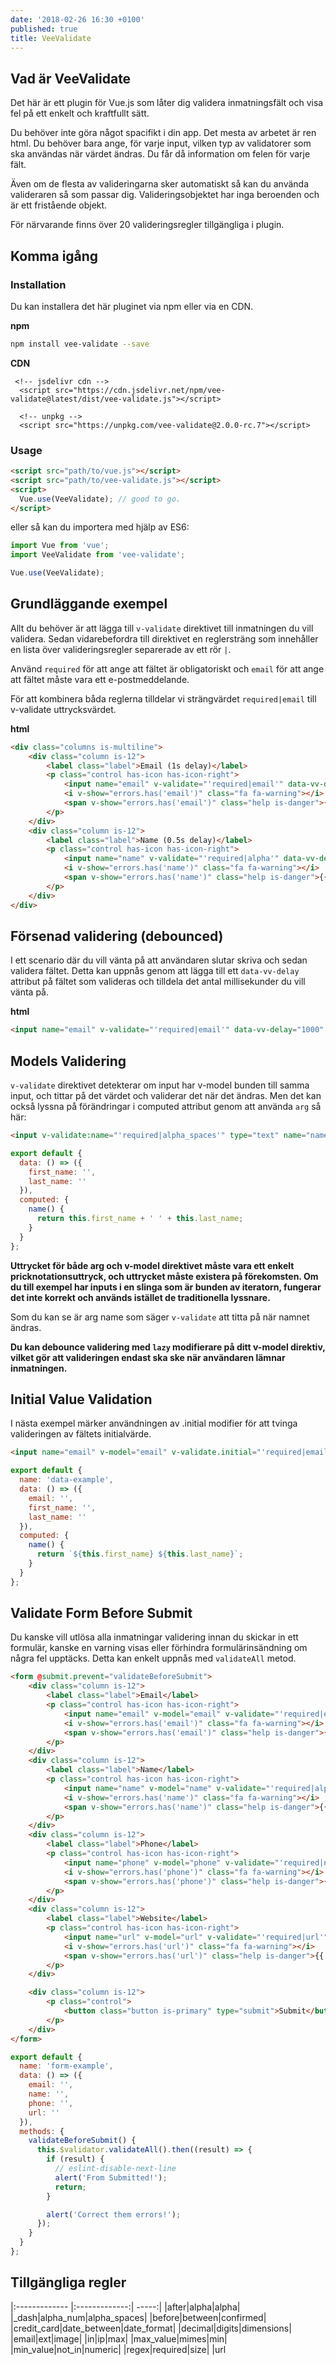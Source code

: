 ```yaml
---
date: '2018-02-26 16:30 +0100'
published: true
title: VeeValidate
---
```


## Vad är VeeValidate

Det här är ett plugin för Vue.js som låter dig validera inmatningsfält och visa fel på ett enkelt och kraftfullt sätt.

Du behöver inte göra något spacifikt i din app. Det mesta av arbetet är ren html. Du behöver bara ange, för varje input, vilken typ av validatorer som ska användas när värdet ändras. Du får då information om felen för varje fält.

Även om de flesta av valideringarna sker automatiskt så kan du använda valideraren så som passar dig. Valideringsobjektet har inga beroenden och är ett fristående objekt.

För närvarande finns över 20 valideringsregler tillgängliga i plugin.

## Komma igång

### Installation

Du kan installera det här pluginet via npm eller via en CDN.

**npm**
```bash
npm install vee-validate --save
```

**CDN**
```hmtl
 <!-- jsdelivr cdn -->
  <script src="https://cdn.jsdelivr.net/npm/vee-validate@latest/dist/vee-validate.js"></script>

  <!-- unpkg -->
  <script src="https://unpkg.com/vee-validate@2.0.0-rc.7"></script>
```

### Usage

```html
<script src="path/to/vue.js"></script>
<script src="path/to/vee-validate.js"></script>
<script>
  Vue.use(VeeValidate); // good to go.
</script>
```


eller så kan du importera med hjälp av ES6:

```js
import Vue from 'vue';
import VeeValidate from 'vee-validate';

Vue.use(VeeValidate);
```

## Grundläggande exempel


Allt du behöver är att lägga till `v-validate` direktivet till inmatningen du vill validera. Sedan vidarebefordra till direktivet en reglersträng som innehåller en lista över valideringsregler separerade av ett rör `|`.

Använd `required` för att ange att fältet är obligatoriskt och `email` för att ange att fältet måste vara ett e-postmeddelande.

För att kombinera båda reglerna tilldelar vi strängvärdet `required|email` till v-validate uttrycksvärdet.

**html**
```html
<div class="columns is-multiline">
    <div class="column is-12">
        <label class="label">Email (1s delay)</label>
        <p class="control has-icon has-icon-right">
            <input name="email" v-validate="'required|email'" data-vv-delay="1000" :class="{'input': true, 'is-danger': errors.has('email') }" type="text" placeholder="Email">
            <i v-show="errors.has('email')" class="fa fa-warning"></i>
            <span v-show="errors.has('email')" class="help is-danger">{{ errors.first('email') }}</span>
        </p>
    </div>
    <div class="column is-12">
        <label class="label">Name (0.5s delay)</label>
        <p class="control has-icon has-icon-right">
            <input name="name" v-validate="'required|alpha'" data-vv-delay="500" :class="{'input': true, 'is-danger': errors.has('name') }" type="text" placeholder="Name">
            <i v-show="errors.has('name')" class="fa fa-warning"></i>
            <span v-show="errors.has('name')" class="help is-danger">{{ errors.first('name') }}</span>
        </p>
    </div>
</div>
```

## Försenad validering (debounced)

I ett scenario där du vill vänta på att användaren slutar skriva och sedan validera fältet. Detta kan uppnås genom att lägga till ett `data-vv-delay` attribut på fältet som valideras och tilldela det antal millisekunder du vill vänta på.

**html**
```html
<input name="email" v-validate="'required|email'" data-vv-delay="1000" :class="{'input': true, 'is-danger': errors.has('email') }" type="text" placeholder="Email">
```

## Models Validering

`v-validate` direktivet detekterar om input har v-model bunden till samma input, och tittar på det värdet och validerar det när det ändras. Men det kan också lyssna på förändringar i computed attribut genom att använda `arg` så här:

```html
<input v-validate:name="'required|alpha_spaces'" type="text" name="name">
```

```js
export default {
  data: () => ({
    first_name: '',
    last_name: ''
  }),
  computed: {
    name() {
      return this.first_name + ' ' + this.last_name;
    }
  }
};
```

**Uttrycket för både arg och  v-model direktivet måste vara ett enkelt pricknotationsuttryck, och uttrycket måste existera på förekomsten. Om du till exempel har inputs i en slinga som är bunden av iteratorn, fungerar det inte korrekt och används istället de traditionella lyssnare.**

Som du kan se är arg name som säger `v-validate` att titta på när namnet ändras.

**Du kan debounce validering med `lazy` modifierare på ditt v-model direktiv, vilket gör att valideringen endast ska ske när användaren lämnar inmatningen.**

## Initial Value Validation

I nästa exempel märker användningen av .initial modifier för att tvinga valideringen av fältets initialvärde.

```html
<input name="email" v-model="email" v-validate.initial="'required|email'" :class="{'input': true, 'is-danger': errors.has('email') }" type="text" placeholder="Email">
```

```js
export default {
  name: 'data-example',
  data: () => ({
    email: '',
    first_name: '',
    last_name: ''
  }),
  computed: {
    name() {
      return `${this.first_name} ${this.last_name}`;
    }
  }
};
```

## Validate Form Before Submit

Du kanske vill utlösa alla inmatningar validering innan du skickar in ett formulär, kanske en varning visas eller förhindra formulärinsändning om några fel upptäcks. Detta kan enkelt uppnås med `validateAll`  metod.

```html
<form @submit.prevent="validateBeforeSubmit">
    <div class="column is-12">
        <label class="label">Email</label>
        <p class="control has-icon has-icon-right">
            <input name="email" v-model="email" v-validate="'required|email'" :class="{'input': true, 'is-danger': errors.has('email') }" type="text" placeholder="Email">
            <i v-show="errors.has('email')" class="fa fa-warning"></i>
            <span v-show="errors.has('email')" class="help is-danger">{{ errors.first('email') }}</span>
        </p>
    </div>
    <div class="column is-12">
        <label class="label">Name</label>
        <p class="control has-icon has-icon-right">
            <input name="name" v-model="name" v-validate="'required|alpha'" :class="{'input': true, 'is-danger': errors.has('name') }" type="text" placeholder="Name">
            <i v-show="errors.has('name')" class="fa fa-warning"></i>
            <span v-show="errors.has('name')" class="help is-danger">{{ errors.first('name') }}</span>
        </p>
    </div>
    <div class="column is-12">
        <label class="label">Phone</label>
        <p class="control has-icon has-icon-right">
            <input name="phone" v-model="phone" v-validate="'required|numeric'" :class="{'input': true, 'is-danger': errors.has('phone') }" type="text" placeholder="Phone">
            <i v-show="errors.has('phone')" class="fa fa-warning"></i>
            <span v-show="errors.has('phone')" class="help is-danger">{{ errors.first('phone') }}</span>
        </p>
    </div>
    <div class="column is-12">
        <label class="label">Website</label>
        <p class="control has-icon has-icon-right">
            <input name="url" v-model="url" v-validate="'required|url'" :class="{'input': true, 'is-danger': errors.has('url') }" type="text" placeholder="Website">
            <i v-show="errors.has('url')" class="fa fa-warning"></i>
            <span v-show="errors.has('url')" class="help is-danger">{{ errors.first('url') }}</span>
        </p>
    </div>

    <div class="column is-12">
        <p class="control">
            <button class="button is-primary" type="submit">Submit</button>
        </p>
    </div>
</form>
```

```js
export default {
  name: 'form-example',
  data: () => ({
    email: '',
    name: '',
    phone: '',
    url: ''
  }),
  methods: {
    validateBeforeSubmit() {
      this.$validator.validateAll().then((result) => {
        if (result) {
          // eslint-disable-next-line
          alert('From Submitted!');
          return;
        }

        alert('Correct them errors!');
      });
    }
  }
};
```

## Tillgängliga regler

|:------------- |:-------------:| -----:|
|after|alpha|alpha|
|_dash|alpha_num|alpha_spaces|
|before|between|confirmed|
|credit_card|date_between|date_format|
|decimal|digits|dimensions|
|email|ext|image|
|in|ip|max|
|max_value|mimes|min|
|min_value|not_in|numeric|
|regex|required|size|
|url